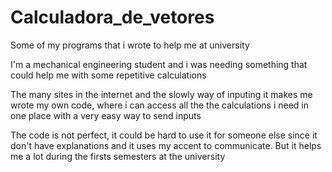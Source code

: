 # Calculadora_de_vetores
Some of my programs that i wrote to help me at university


I'm a mechanical engineering student and i was needing something that could help me with some repetitive calculations

The many sites in the internet and the slowly way of inputing it makes me wrote my own code, where i can access all the the calculations i need in one place with a very easy way to send inputs

The code is not perfect, it could be hard to use it for someone else since it don't have explanations and it uses my accent to communicate. But it helps me a lot during the firsts semesters at the university
